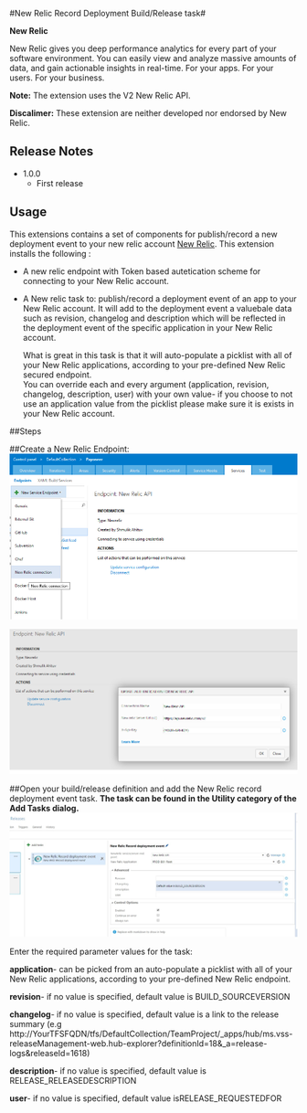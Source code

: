﻿#New Relic Record Deployment Build/Release task#

**New Relic**

New Relic gives you deep performance analytics for every part of your software environment.
You can easily view and analyze massive amounts of data, and gain actionable insights in real-time. For your apps. For your users. For your business.

**Note:** The extension uses the V2 New Relic API.

**Discalimer:** These extension are neither developed nor endorsed by New Relic.
 

## Release Notes
* 1.0.0
    * First release



## Usage
This extensions contains a set of components for publish/record a new deployment event to your new relic account [New Relic](http://www.newrelic.com).
This extension installs the following :

* A new relic endpoint with Token based autetication scheme for connecting to your New Relic account.
* A New relic task to:
	publish/record a deployment event of an app to your New Relic account.
	It will add to the deployment event a valuebale data such as revision, changelog and description which will be reflected in the deployment event of
	the specific application in your New Relic account.

	What is great in this task is that it will auto-populate a picklist with all of your New Relic applications, according to your pre-defined New Relic secured endpoint.	
	You can override each and every argument (application, revision, changelog, description, user)
	with your own value- if you choose to not use an application value from the picklist please make sure it is exists in your New Relic account.


##Steps

##Create a New Relic Endpoint:
![](img/screenshots/endpoint1.png)

![](img/screenshots/endpoint2.png)


##Open your build/release definition and add the New Relic record deployment event task.
**The task can be found in the Utility category of the Add Tasks dialog.**
![](img/screenshots/task.png)

Enter the required parameter values for the task:

**application**- can be picked from an auto-populate a picklist with all of your New Relic applications, according to your pre-defined New Relic endpoint.

**revision**- if no value is specified, default value is BUILD_SOURCEVERSION

**changelog**- if no value is specified, default value is a link to the release summary (e.g http://YourTFSFQDN/tfs/DefaultCollection/TeamProject/_apps/hub/ms.vss-releaseManagement-web.hub-explorer?definitionId=18&_a=release-logs&releaseId=1618)

**description**- if no value is specified, default value is RELEASE_RELEASEDESCRIPTION

**user**- if no value is specified, default value isRELEASE_REQUESTEDFOR
